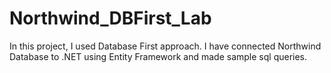 # Northwind_DBFirst_Lab
In this project, I used Database First approach.
I have connected Northwind Database to .NET using Entity Framework and made sample sql queries.
